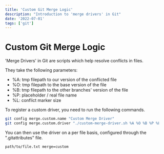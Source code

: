 ```yaml
---
title: 'Custom Git Merge Logic'
description: "Introduction to 'merge drivers' in Git"
date: '2022-07-01'
tags: ['git']
---
```


# Custom Git Merge Logic

'Merge Drivers' in Git are scripts which help resolve conflicts in files.

They take the following parameters:

- %A: tmp filepath to our version of the conflicted file
- %O: tmp filepath to the base version of the file
- %B: tmp filepath to the other branches' version of the file
- %P: placeholder / real file name
- %L: conflict marker size

To register a custom driver, you need to run the following commands.

```bash
git config merge.custom.name "Custom Merge Driver"
git config merge.custom.driver "./custom-merge-driver.sh %A %O %B %P %L"
```

You can then use the driver on a per file basis, configured through the ".gitattributes" file.

```
path/to/file.txt merge=custom
```
